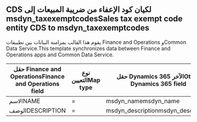 ## <a name="sales-tax-exempt-code-entity-cds-to-msdyn_taxexemptcodes"></a><span data-ttu-id="da2bf-101">CDS لكيان كود الإعفاء من ضريبة المبيعات إلى msdyn_taxexemptcodes</span><span class="sxs-lookup"><span data-stu-id="da2bf-101">Sales tax exempt code entity CDS to msdyn_taxexemptcodes</span></span>

<span data-ttu-id="da2bf-102">يقوم هذا القالب بمزامنة البيانات بين تطبيقات Finance and Operations وCommon Data Service.</span><span class="sxs-lookup"><span data-stu-id="da2bf-102">This template synchronizes data between Finance and Operations apps and Common Data Service.</span></span>

<span data-ttu-id="da2bf-103">حقل Finance and Operations</span><span class="sxs-lookup"><span data-stu-id="da2bf-103">Finance and Operations field</span></span> | <span data-ttu-id="da2bf-104">نوع التعيين</span><span class="sxs-lookup"><span data-stu-id="da2bf-104">Map type</span></span> | <span data-ttu-id="da2bf-105">حقل Dynamics 365 الآخر</span><span class="sxs-lookup"><span data-stu-id="da2bf-105">Other Dynamics 365 field</span></span> | <span data-ttu-id="da2bf-106">القيمة الافتراضية</span><span class="sxs-lookup"><span data-stu-id="da2bf-106">Default value</span></span>
---|---|---|---
<span data-ttu-id="da2bf-107">الاسم</span><span class="sxs-lookup"><span data-stu-id="da2bf-107">NAME</span></span> | = | <span data-ttu-id="da2bf-108">msdyn_name</span><span class="sxs-lookup"><span data-stu-id="da2bf-108">msdyn_name</span></span> | 
<span data-ttu-id="da2bf-109">الوصف</span><span class="sxs-lookup"><span data-stu-id="da2bf-109">DESCRIPTION</span></span> | = | <span data-ttu-id="da2bf-110">msdyn_description</span><span class="sxs-lookup"><span data-stu-id="da2bf-110">msdyn_description</span></span> | 
